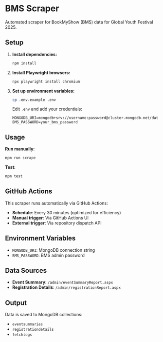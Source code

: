 # BMS Scraper

Automated scraper for BookMyShow (BMS) data for Global Youth Festival 2025.

## Setup

1. **Install dependencies:**
   ```bash
   npm install
   ```

2. **Install Playwright browsers:**
   ```bash
   npx playwright install chromium
   ```

3. **Set up environment variables:**
   ```bash
   cp .env.example .env
   ```
   
   Edit `.env` and add your credentials:
   ```env
   MONGODB_URI=mongodb+srv://username:password@cluster.mongodb.net/database
   BMS_PASSWORD=your_bms_password
   ```

## Usage

**Run manually:**
```bash
npm run scrape
```

**Test:**
```bash
npm test
```

## GitHub Actions

This scraper runs automatically via GitHub Actions:
- **Schedule**: Every 30 minutes (optimized for efficiency)
- **Manual trigger**: Via GitHub Actions UI
- **External trigger**: Via repository dispatch API

## Environment Variables

- `MONGODB_URI`: MongoDB connection string
- `BMS_PASSWORD`: BMS admin password

## Data Sources

- **Event Summary**: `/admin/eventSummaryReport.aspx`
- **Registration Details**: `/admin/registrationReport.aspx`

## Output

Data is saved to MongoDB collections:
- `eventsummaries`
- `registrationdetails`
- `fetchlogs`